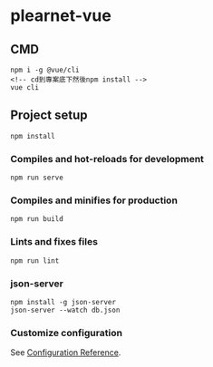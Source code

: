 # plearnet-vue

## CMD
```
npm i -g @vue/cli
<!-- cd到專案底下然後npm install -->
vue cli
```

## Project setup
```
npm install
```

### Compiles and hot-reloads for development
```
npm run serve
```

### Compiles and minifies for production
```
npm run build
```

### Lints and fixes files
```
npm run lint
```

### json-server
```
npm install -g json-server
json-server --watch db.json
```

### Customize configuration
See [Configuration Reference](https://cli.vuejs.org/config/).
